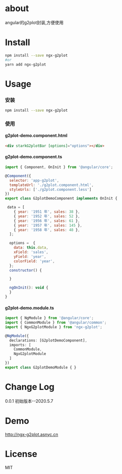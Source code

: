 # about
angular的g2plot封装,方便使用

# Install

``` bash
npm install --save ngx-g2plot
#or
yarn add ngx-g2plot
```

# Usage
### 安装
``` bash
npm install --save ngx-g2plot
```

### 使用
#### g2plot-demo.component.html
``` html
<div starkG2plotBar [options]="options"></div>
```

#### g2plot-demo.component.ts
``` js
import { Component, OnInit } from '@angular/core';

@Component({
  selector: 'app-g2plot',
  templateUrl: './g2plot.component.html',
  styleUrls: ['./g2plot.component.less']
})
export class G2plotDemoComponent implements OnInit {

 data = [
    { year: '1951 年', sales: 38 },
    { year: '1952 年', sales: 52 },
    { year: '1956 年', sales: 61 },
    { year: '1957 年', sales: 145 },
    { year: '1958 年', sales: 48 },
  ];

  options =  {
    data: this.data,
    xField: 'sales',
    yField: 'year',
    colorField: 'year',
  };
  constructor() {

  }

  ngOnInit(): void {
  }
}

```
#### g2plot-demo.module.ts
``` ts
import { NgModule } from '@angular/core';
import { CommonModule } from '@angular/common';
import { NgxG2plotModule } from 'ngx-g2plot';

@NgModule({
  declarations: [G2plotDemoComponent],
  imports: [
    CommonModule,
    NgxG2plotModule
  ]
})
export class G2plotDemoModule { }
```

# Change Log
0.0.1 初始版本--2020.5.7

# Demo
http://ngx-g2plot.asnyc.cn

# License
MIT
